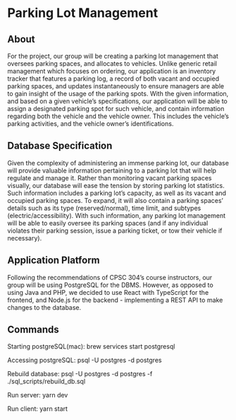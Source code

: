 # Parking Lot Management  

## About 

For the project, our group will be creating a parking lot management that oversees parking spaces, and allocates to vehicles. Unlike generic retail management which focuses on ordering, our application is an inventory tracker that features a parking log, a record of both vacant and occupied parking spaces, and updates instantaneously to ensure managers are able to gain insight of the usage of the parking spots. With the given information, and based on a given vehicle’s specifications, our application will be able to assign a designated parking spot for such vehicle, and contain information regarding both the vehicle and the vehicle owner. This includes the vehicle’s parking activities, and the vehicle owner’s identifications. 

## Database Specification
 
Given the complexity of administering an immense parking lot, our database will provide valuable information pertaining to a parking lot that will help regulate and manage it. Rather than monitoring vacant parking spaces visually, our database will ease the tension by storing parking lot statistics. Such information includes a parking lot’s capacity, as well as its vacant and occupied parking spaces. To expand, it will also contain a parking spaces’ details such as its type (reserved/normal), time limit, and subtypes (electric/accessibility). With such information, any parking lot management will be able to easily oversee its parking spaces (and if any individual violates their parking session, issue a parking ticket, or tow their vehicle if necessary). 
 
## Application Platform
 
Following the recommendations of CPSC 304’s course instructors, our group will be using PostgreSQL for the DBMS. However, as opposed to using Java and PHP, we decided to use React with TypeScript for the frontend, and Node.js for the backend - implementing a REST API to make changes to the database. 



## Commands 

Starting postgreSQL(mac): brew services start postgresql

Accessing postgreSQL: psql -U postgres -d postgres

Rebuild database: psql -U postgres -d postgres -f ./sql_scripts/rebuild_db.sql

Run server: yarn dev

Run client: yarn start

